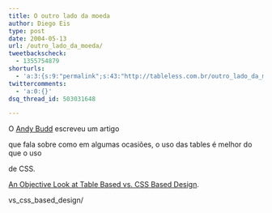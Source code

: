 ```yaml
---
title: O outro lado da moeda
author: Diego Eis
type: post
date: 2004-05-13
url: /outro_lado_da_moeda/
tweetbackscheck:
  - 1355754879
shorturls:
  - 'a:3:{s:9:"permalink";s:43:"http://tableless.com.br/outro_lado_da_moeda";s:7:"tinyurl";s:26:"http://tinyurl.com/3jjfql6";s:4:"isgd";s:19:"http://is.gd/wxvDdv";}'
twittercomments:
  - 'a:0:{}'
dsq_thread_id: 503031648

---
```

O [Andy Budd][1] escreveu um artigo
  
que fala sobre como em algumas ocasiões, o uso das tables é melhor do que o uso
  
de CSS.
          
[An Objective Look at Table Based vs. CSS Based Design][2].

 [1]: http://www.andybudd.com/
 [2]: http://www.andybudd.com/archives/2004/05/an_objective_look_at_table_based_
vs_css_based_design/